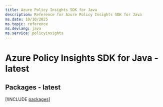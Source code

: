 ```yaml
---
title: Azure Policy Insights SDK for Java
description: Reference for Azure Policy Insights SDK for Java
ms.date: 10/10/2025
ms.topic: reference
ms.devlang: java
ms.service: policyinsights
---
```

# Azure Policy Insights SDK for Java - latest
## Packages - latest
[!INCLUDE [packages](policy-insights-index.md)]